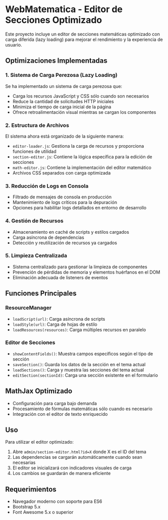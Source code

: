 # WebMatematica - Editor de Secciones Optimizado

Este proyecto incluye un editor de secciones matemáticas optimizado con carga diferida (lazy loading) para mejorar el rendimiento y la experiencia de usuario.

## Optimizaciones Implementadas

### 1. Sistema de Carga Perezosa (Lazy Loading)

Se ha implementado un sistema de carga perezosa que:

- Carga los recursos JavaScript y CSS sólo cuando son necesarios
- Reduce la cantidad de solicitudes HTTP iniciales
- Minimiza el tiempo de carga inicial de la página
- Ofrece retroalimentación visual mientras se cargan los componentes

### 2. Estructura de Archivos

El sistema ahora está organizado de la siguiente manera:

- `editor-loader.js`: Gestiona la carga de recursos y proporciona funciones de utilidad
- `section-editor.js`: Contiene la lógica específica para la edición de secciones
- `math-editor.js`: Contiene la implementación del editor matemático
- Archivos CSS separados con carga optimizada

### 3. Reducción de Logs en Consola

- Filtrado de mensajes de consola en producción
- Mantenimiento de logs críticos para la depuración
- Opciones para habilitar logs detallados en entorno de desarrollo

### 4. Gestión de Recursos

- Almacenamiento en caché de scripts y estilos cargados
- Carga asíncrona de dependencias
- Detección y reutilización de recursos ya cargados

### 5. Limpieza Centralizada

- Sistema centralizado para gestionar la limpieza de componentes
- Prevención de pérdidas de memoria y elementos huérfanos en el DOM
- Eliminación adecuada de listeners de eventos

## Funciones Principales

### ResourceManager

- `loadScript(url)`: Carga asíncrona de scripts
- `loadStyle(url)`: Carga de hojas de estilo
- `loadResources(resources)`: Carga múltiples recursos en paralelo

### Editor de Secciones

- `showContentFields()`: Muestra campos específicos según el tipo de sección
- `saveSection()`: Guarda los datos de la sección en el tema actual
- `loadSections()`: Carga y muestra las secciones del tema actual
- `editSection(sectionId)`: Carga una sección existente en el formulario

## MathJax Optimizado

- Configuración para carga bajo demanda
- Procesamiento de fórmulas matemáticas sólo cuando es necesario
- Integración con el editor de texto enriquecido

## Uso

Para utilizar el editor optimizado:

1. Abre `admin/section-editor.html?id=X` donde X es el ID del tema
2. Las dependencias se cargarán automáticamente cuando sean necesarias
3. El editor se inicializará con indicadores visuales de carga
4. Los cambios se guardarán de manera eficiente

## Requerimientos

- Navegador moderno con soporte para ES6
- Bootstrap 5.x
- Font Awesome 5.x o superior 